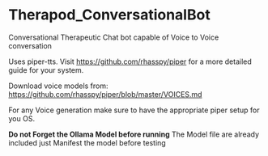 # Therapod_ConversationalBot
 Conversational Therapeutic Chat bot capable of Voice to Voice conversation

 Uses piper-tts. Visit https://github.com/rhasspy/piper for a more detailed guide for your system.

 Download voice models from:
 https://github.com/rhasspy/piper/blob/master/VOICES.md

 For any Voice generation make sure to have the appropriate piper setup for you OS.
 
 **Do not Forget the Ollama Model before running** 
 The Model file are already included just Manifest the model before testing
